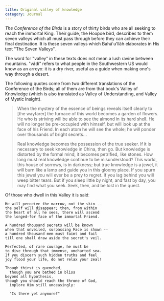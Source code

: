```yaml
---
title: Original valley of knowledge
category: Journal
---
```


*The Conference of the Birds* is a story of thirty birds who are all seeking
to reach the immortal King.  Their guide, the Hoopoe bird, describes to them
seven valleys which all must pass through before they can achieve their final
destination.  It is these seven valleys which Bahá'u'lláh elaborates in His
text "The Seven Valleys".

The word for "valley" in these texts does not mean a lush ravine between
mountains.  "vádí" refers to what people in the Southwestern US would know as
an arroyo: it is a dry river, useful as a guide when making one's way through
a desert.

The following quotes come from two different translations of the Conference of
the Birds; all of them are from that book's Valley of Knowledge (which is also
translated as Valley of Understanding, and Valley of Mystic Insight).

> When the mystery of the essence of beings reveals itself clearly to [the
> wayfarer] the furnace of this world becomes a garden of flowers.  He who is
> striving will be able to see the almond in its hard shell.  He will no
> longer be pre-occupied with himself, but will look up at the face of his
> Friend.  In each atom he will see the whole; he will ponder over thousands
> of bright secrets...
>
> Real knowledge becomes the possession of the true seeker.  If it is
> necessary to seek knowledge in China, then go.  But knowledge is distorted
> by the formal mind, it becomes petrified, like stones. How long must real
> knowledge continue to be misunderstood?  This world, this house of sorrows,
> is in darkness; but true knowledge is a jewel, it will burn like a lamp and
> guide you in this gloomy place.  If you spurn this jewel you will ever be a
> prey to regret. If you lag behind you will weep bitter tears.  But if you
> sleep little by night, and fast by day, you may find what you seek.  Seek,
> then, and be lost in the quest.

Of those who dwell in this Valley it is said:

    He will perceive the marrow, not the skin --
    the self will disappear; then, from within
    the heart of all he sees, there will ascend
    the longed-for face of the immortal Friend.

    A hundred thousand secrets will be known
    when that unveiled, surpassing Face is shown --
    a hundred thousand men must faint and fail
    till one shall draw aside the secret's veil.

    Perfected, of rare courage, he must be
    to dive through that immense, uncharted sea.
    If you discern such hidden truths and feel
    joy flood your life, do not relax your zeal!

    Though thirst is quenched,
      though you are bathed in bliss
    beyond all hypothesis,
    though you should reach the throne of God,
      implore Him still unceasingly:

      "Is there yet anymore?"
